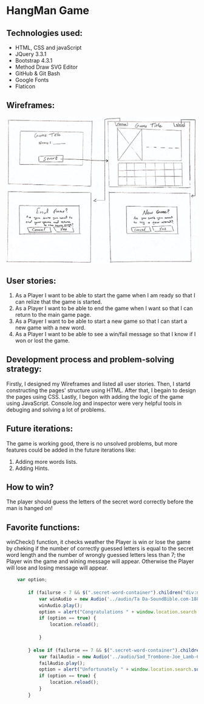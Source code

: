 # HangMan Game
## Technologies used:
* HTML, CSS and javaScript
* JQuery 3.3.1
* Bootstrap 4.3.1
* Method Draw SVG Editor
* GitHub & Git Bash
* Google Fonts
* Flaticon

## Wireframes:
![Wireframe](/images/wireframe.jpg)
## User stories:
1. As a Player I want to be able to start the game when I am ready so that I can relize that the game is started.
2. As a Player I want to be able to end the game when I want so that I can return to the main game page.
3. As a Player I want to be able to start a new game so that I can start a new game with a new word.
4. As a Player I want to be able to see a win/fail message so that I know if I won or lost the game.
## Development process and problem-solving strategy:
Firstly, I designed my Wireframes and listed all user stories. Then, I startd constructing the pages' structure using HTML. After that, I begain to design the pages using CSS. Lastly, I begon with adding the logic of the game using JavaScript. Console.log and inspector were very helpful tools in debuging and solving a lot of problems.

## Future iterations:
The game is working good, there is no unsolved problems, but more features could be added in the future iterations like:
1. Adding more words lists.
2. Adding Hints.
## How to win?
The player should guess the letters of the secret word correctly before the man is hanged on!

## Favorite functions:
winCheck() function, it checks weather the Player is win or lose the game by cheking if the number of correctly guessed letters is equal to the secret word length and the number of wrongly guessed letters less than 7; the Player win the game and wining message will appear. Otherwise the Player will lose and losing message will appear.
```javascript
    var option;

        if (failurse < 7 && $(".secret-word-container").children("div:not(:empty)").length == secretWordLength) {
            var winAudio = new Audio('../audio/Ta Da-SoundBible.com-1884170640.mp3');
            winAudio.play();
            option = alert("Congratulations " + window.location.search.substring(12) + " , You won!");
            if (option == true) {
                location.reload();

            }
           
        } else if (failurse == 7 && $(".secret-word-container").children("div:not(:empty)").length < secretWordLength) {
            var failAudio = new Audio('../audio/Sad_Trombone-Joe_Lamb-665429450.mp3');
            failAudio.play();
            option = alert("Unfortunately " + window.location.search.substring(12) + " , You lost :( "+"\n The word is "+secretWord);
            if (option == true) {
                location.reload();
            }
        }
```

